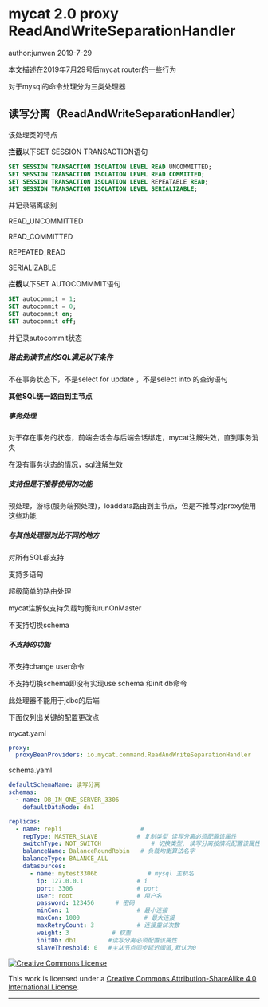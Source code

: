 # mycat 2.0 proxy ReadAndWriteSeparationHandler

author:junwen 2019-7-29

本文描述在2019年7月29号后mycat router的一些行为

对于mysql的命令处理分为三类处理器

## 读写分离（ReadAndWriteSeparationHandler）

该处理类的特点

**拦截**以下SET SESSION TRANSACTION语句

```sql
SET SESSION TRANSACTION ISOLATION LEVEL READ UNCOMMITTED;
SET SESSION TRANSACTION ISOLATION LEVEL READ COMMITTED;
SET SESSION TRANSACTION ISOLATION LEVEL REPEATABLE READ;
SET SESSION TRANSACTION ISOLATION LEVEL SERIALIZABLE;
```

并记录隔离级别

READ_UNCOMMITTED

READ_COMMITTED

REPEATED_READ

SERIALIZABLE



**拦截**以下SET AUTOCOMMMIT语句

```sql
SET autocommit = 1;
SET autocommit = 0;
SET autocommit on;
SET autocommit off;
```

并记录autocommit状态





##### 路由到读节点的SQL满足以下条件

不在事务状态下，不是select for update ，不是select into 的查询语句

**其他SQL统一路由到主节点**



##### 事务处理

对于存在事务的状态，前端会话会与后端会话绑定，mycat注解失效，直到事务消失

在没有事务状态的情况，sql注解生效



##### 支持但是不推荐使用的功能

预处理，游标(服务端预处理)，loaddata路由到主节点，但是不推荐对proxy使用这些功能



##### 与其他处理器对比不同的地方

对所有SQL都支持

支持多语句

超级简单的路由处理

mycat注解仅支持负载均衡和runOnMaster

不支持切换schema



##### 不支持的功能

不支持change user命令

不支持切换schema即没有实现use schema 和init db命令

此处理器不能用于jdbc的后端



下面仅列出关键的配置更改点

mycat.yaml

```yaml
proxy:
  proxyBeanProviders: io.mycat.command.ReadAndWriteSeparationHandler
```

  schema.yaml

```yaml
defaultSchemaName: 读写分离
schemas:
  - name: DB_IN_ONE_SERVER_3306
    defaultDataNode: dn1
```



```yaml
replicas:
  - name: repli                      # 
    repType: MASTER_SLAVE           # 复制类型 读写分离必须配置该属性
    switchType: NOT_SWITCH              # 切换类型, 读写分离按情况配置该属性
    balanceName: BalanceRoundRobin   # 负载均衡算法名字
    balanceType: BALANCE_ALL 
    datasources:
      - name: mytest3306b              # mysql 主机名
        ip: 127.0.0.1               # i
        port: 3306                  # port
        user: root                  # 用户名
        password: 123456      # 密码
        minCon: 1                   # 最小连接
        maxCon: 1000                  # 最大连接
        maxRetryCount: 3            # 连接重试次数
        weight: 3            # 权重
        initDb: db1			#读写分离必须配置该属性
        slaveThreshold: 0   #主从节点同步延迟阈值,默认为0
```

[![Creative Commons License](https://i.creativecommons.org/l/by-sa/4.0/88x31.png)](http://creativecommons.org/licenses/by-sa/4.0/)

This work is licensed under a [Creative Commons Attribution-ShareAlike 4.0 International License](http://creativecommons.org/licenses/by-sa/4.0/).

------

